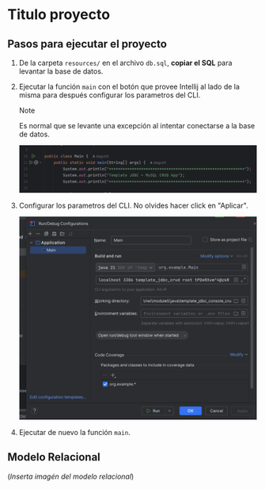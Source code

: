 # Titulo proyecto

## Pasos para ejecutar el proyecto
1. De la carpeta `resources/` en el archivo `db.sql`, **copiar el SQL** para levantar la base de datos.
2. Ejecutar la función `main` con el botón que provee Intellij al lado de la misma para después configurar los parametros del CLI.
   > [!NOTE]
   > Es normal que se levante una excepción al intentar conectarse a la base de datos.

   ![img.png](images/run-main-function.png)

3. Configurar los parametros del CLI. No olvides hacer click en "Aplicar".

   ![img.png](images/change-cli-parameters.png)

4. Ejecutar de nuevo la función `main`.

## Modelo Relacional

(_Inserta imagén del modelo relacional_)